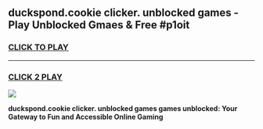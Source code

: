 
## duckspond.cookie clicker. unblocked games - Play Unblocked Gmaes & Free #p1oit
<h3>
<a href="https://news.freeplayer.one?title=duckspond.cookie_clicker._unblocked_games&ref=03M">CLICK TO PLAY</a></h3>
<hr>

<h3>
<a href="https://news.freeplayer.one?title=duckspond.cookie_clicker._unblocked_games&ref=03M">CLICK 2 PLAY</a>
  
</h3>

<a href="https://news.freeplayer.one?title=duckspond.cookie_clicker._unblocked_games&ref=03M"><img src="https://clearcache.store/games.png"></a>


**duckspond.cookie clicker. unblocked games games unblocked: Your Gateway to Fun and Accessible Online Gaming**
